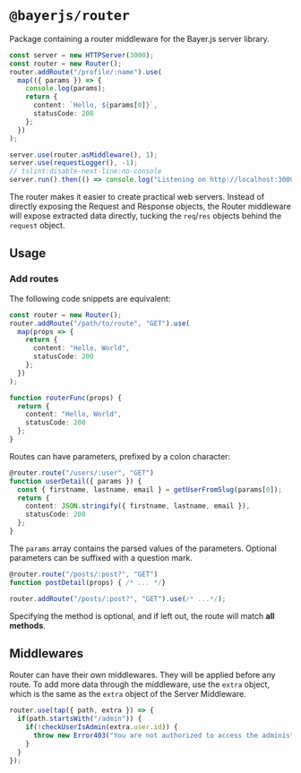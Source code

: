 # `@bayerjs/router`

Package containing a router middleware for the Bayer.js server library.

```typescript
const server = new HTTPServer(3000);
const router = new Router();
router.addRoute("/profile/:name").use(
  map(({ params }) => {
    console.log(params);
    return {
      content: `Hello, ${params[0]}`,
      statusCode: 200
    };
  })
);

server.use(router.asMiddleware(), 1);
server.use(requestLogger(), -1);
// tslint:disable-next-line:no-console
server.run().then(() => console.log("Listening on http://localhost:3000"));
```

The router makes it easier to create practical web servers. Instead of directly exposing the Request and Response objects, the Router middleware will expose extracted data directly, tucking the `req`/`res` objects behind the `request` object.

## Usage

### Add routes

The following code snippets are equivalent:

```typescript
const router = new Router();
router.addRoute("/path/to/route", "GET").use(
  map(props => {
    return {
      content: "Hello, World",
      statusCode: 200
    };
  })
);
```

```typescript
function routerFunc(props) {
  return {
    content: "Hello, World",
    statusCode: 200
  };
}
```

Routes can have parameters, prefixed by a colon character:

```typescript
@router.route("/users/:user", "GET")
function userDetail({ params }) {
  const { firstname, lastname, email } = getUserFromSlug(params[0]);
  return {
    content: JSON.stringify({ firstname, lastname, email }),
    statusCode: 200
  };
}
```

The `params` array contains the parsed values of the parameters. Optional parameters can be suffixed with a question mark.

```typescript
@router.route("/posts/:post?", "GET")
function postDetail(props) { /* ... */}

router.addRoute("/posts/:post?", "GET").use(/* ...*/);
```

Specifying the method is optional, and if left out, the route will match **all methods**.

## Middlewares

Router can have their own middlewares. They will be applied before any route.
To add more data through the middleware, use the `extra` object, which is the same as the `extra` object of the Server Middleware.

```typescript
router.use(tap({ path, extra }) => {
  if(path.startsWith("/admin")) {
    if(!checkUserIsAdmin(extra.user.id)) {
      throw new Error403("You are not authorized to access the administration dashboard.");
    }
  }
});
```
